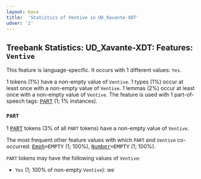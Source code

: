 ```yaml
---
layout: base
title:  'Statistics of Ventive in UD_Xavante-XDT'
udver: '2'
---
```


## Treebank Statistics: UD_Xavante-XDT: Features: `Ventive`

This feature is language-specific.
It occurs with 1 different values: `Yes`.

1 tokens (1%) have a non-empty value of `Ventive`.
1 types (1%) occur at least once with a non-empty value of `Ventive`.
1 lemmas (2%) occur at least once with a non-empty value of `Ventive`.
The feature is used with 1 part-of-speech tags: <tt><a href="xav_xdt-pos-PART.html">PART</a></tt> (1; 1% instances).

### `PART`

1 <tt><a href="xav_xdt-pos-PART.html">PART</a></tt> tokens (3% of all `PART` tokens) have a non-empty value of `Ventive`.

The most frequent other feature values with which `PART` and `Ventive` co-occurred: <tt><a href="xav_xdt-feat-Emph.html">Emph</a></tt><tt>=EMPTY</tt> (1; 100%), <tt><a href="xav_xdt-feat-Number.html">Number</a></tt><tt>=EMPTY</tt> (1; 100%).

`PART` tokens may have the following values of `Ventive`:

* `Yes` (1; 100% of non-empty `Ventive`): <em>we</em>

